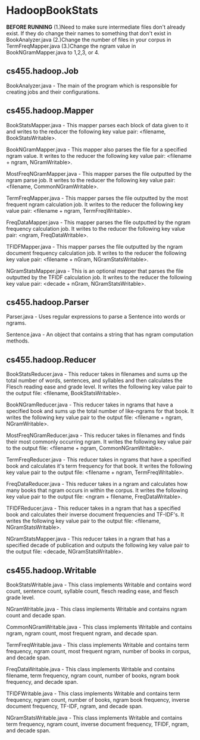 HadoopBookStats
===============
**BEFORE RUNNING**
(1.)Need to make sure intermediate files don't already exist. If they do change their names to something that don't exist in BookAnalyzer.java
(2.)Change the number of files in your corpus in TermFreqMapper.java
(3.)Change the ngram value in BookNGramMapper.java to 1,2,3, or 4.

cs455.hadoop.Job
----------------
BookAnalyzer.java - The main of the program which is responsible for creating jobs and their configurations.

cs455.hadoop.Mapper
-------------------
BookStatsMapper.java - This mapper parses each block of data given to it and writes to the reducer the following key value pair: <filename, BookStatsWritable>.

BookNGramMapper.java - This mapper also parses the file for a specified ngram value. It writes to the reducer the following key value pair: <filename + ngram, NGramWritable>.

MostFreqNGramMapper.java - This mapper parses the file outputted by the ngram parse job. It writes to the reducer the following key value pair: <filename, CommonNGramWritable>.

TermFreqMapper.java - This mapper parses the file outputted by the most frequent ngram calculation job.  It writes to the reducer the following key value pair: <filename + ngram, TermFreqWritable>.

FreqDataMapper.java - This mapper parses the file outputted by the ngram frequency calculation job.  It writes to the reducer the following key value pair: <ngram, FreqDataWritable>.

TFIDFMapper.java - This mapper parses the file outputted by the ngram document frequency calculation job.  It writes to the reducer the following key value pair: <filename + nGram, NGramStatsWritable>.

NGramStatsMapper.java - This is an optional mapper that parses the file outputted by the TFIDF calculation job.  It writes to the reducer the following key value pair: <decade + nGram, NGramStatsWritable>.

cs455.hadoop.Parser
-------------------
Parser.java - Uses regular expressions to parse a Sentence into words or ngrams.

Sentence.java - An object that contains a string that has ngram computation methods.

cs455.hadoop.Reducer
--------------------
BookStatsReducer.java - This reducer takes in filenames and sums up the total number of words, sentences, and syllables and then calculates the Flesch reading ease and grade level. It writes the following key value pair to the output file: <filename, BookStatsWritable>.

BookNGramReducer.java - This reducer takes in ngrams that have a specified book and sums up the total number of like-ngrams for that book. It writes the following key value pair to the output file: <filename + ngram, NGramWritable>.

MostFreqNGramReducer.java - This reducer takes in filenames and finds their most commonly occurring ngram.  It writes the following key value pair to the output file: <filename + ngram, CommonNGramWritable>.

TermFreqReducer.java - This reducer takes in ngrams that have a specified book and calculates it's term frequency for that book.  It writes the following key value pair to the output file: <filename + ngram, TermFreqWritable>.

FreqDataReducer.java - This reducer takes in a ngram and calculates how many books that ngram occurs in within the corpus.  It writes the following key value pair to the output file: <ngram + filename, FreqDataWritable>.

TFIDFReducer.java - This reducer takes in a ngram that has a specified book and calculates their inverse document frequencies and TF-IDF's. It writes the following key value pair to the output file: <filename, NGramStatsWritable>.

NGramStatsMapper.java - This reducer takes in a ngram that has a specified decade of publication and outputs the following key value pair to the output file: <decade, NGramStatsWritable>.

cs455.hadoop.Writable
---------------------

BookStatsWritable.java - This class implements Writable and contains word count, sentence count, syllable count, flesch reading ease, and flesch grade level.

NGramWritable.java - This class implements Writable and contains ngram count and decade span.

CommonNGramWritable.java - This class implements Writable and contains ngram, ngram count, most frequent ngram, and decade span.

TermFreqWritable.java - This class implements Writable and contains term frequency, ngram count, most frequent ngram, number of books in corpus, and decade span.

FreqDataWritable.java - This class implements Writable and contains filename, term frequency, ngram count, number of books, ngram book frequency, and decade span.

TFIDFWritable.java - This class implements Writable and contains term frequency, ngram count, number of books, ngram book frequency, inverse document frequency, TF-IDF, ngram, and decade span.

NGramStatsWritable.java - This class implements Writable and contains term frequency, ngram count, inverse document frequency, TFIDF, ngram, and decade span.
